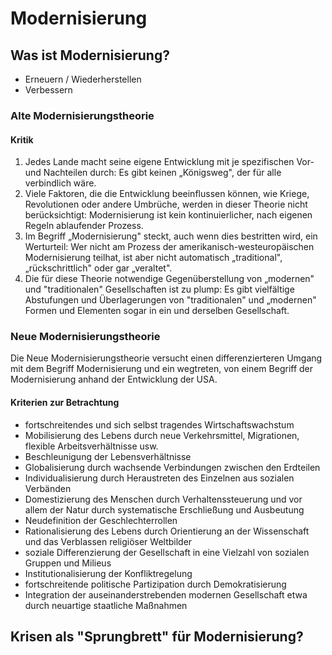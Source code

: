 # Modernisierung

## Was ist Modernisierung?

- Erneuern / Wiederherstellen
- Verbessern

### Alte Modernisierungstheorie

#### Kritik

1. Jedes Lande macht seine eigene Entwicklung mit je spezifischen Vor- und Nachteilen durch: Es gibt keinen „Königsweg", der für alle verbindlich wäre.
2. Viele Faktoren, die die Entwicklung beeinflussen können, wie Kriege, Revolutionen oder andere Umbrüche, werden in dieser Theorie nicht berücksichtigt: Modernisierung ist kein kontinuierlicher, nach eigenen Regeln ablaufender Prozess.
3. Im Begriff „Modernisierung" steckt, auch wenn dies bestritten wird, ein Werturteil: Wer nicht am Prozess der amerikanisch-westeuropäischen Modernisierung teilhat, ist aber nicht automatisch „traditional", „rückschrittlich" oder gar „veraltet".
4. Die für diese Theorie notwendige Gegenüberstellung von „modernen" und "traditionalen" Gesellschaften ist zu plump: Es gibt vielfältige Abstufungen und Überlagerungen von "traditionalen" und „modernen" Formen und Elementen sogar in ein und derselben Gesellschaft.

### Neue Modernisierungstheorie

Die Neue Modernisierungstheorie versucht einen differenzierteren Umgang mit dem Begriff Modernisierung und ein wegtreten, von einem Begriff der Modernisierung anhand der Entwicklung der USA.

#### Kriterien zur Betrachtung

- fortschreitendes und sich selbst tragendes Wirtschaftswachstum
- Mobilisierung des Lebens durch neue Verkehrsmittel, Migrationen, flexible Arbeitsverhältnisse usw.
- Beschleunigung der Lebensverhältnisse
- Globalisierung durch wachsende Verbindungen zwischen den Erdteilen
- Individualisierung durch Heraustreten des Einzelnen aus sozialen Verbänden
- Domestizierung des Menschen durch Verhaltenssteuerung und vor allem der Natur durch systematische Erschließung und Ausbeutung
- Neudefinition der Geschlechterrollen
- Rationalisierung des Lebens durch Orientierung an der Wissenschaft und das Verblassen religiöser Weltbilder
- soziale Differenzierung der Gesellschaft in eine Vielzahl von sozialen Gruppen und Milieus
- Institutionalisierung der Konfliktregelung
- fortschreitende politische Partizipation durch Demokratisierung
- Integration der auseinanderstrebenden modernen Gesellschaft etwa
  durch neuartige staatliche Maßnahmen

## Krisen als "Sprungbrett" für Modernisierung?
